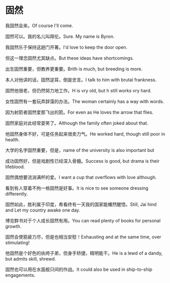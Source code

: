 # 固然

<p><span class="chinese">我固然会来。</span><span class="english">Of course I'll come.</span></p>

<p><span class="chinese">固然可以。我的名儿叫拜伦。</span><span class="english">Sure. My name is Byron.</span></p>

<p><span class="chinese">我固然乐于保持这趟门开著。</span><span class="english">I'd love to keep the door open.</span></p>

<p><span class="chinese">但这一理念固然尤其缺点。</span><span class="english">But these ideas have shortcomings.</span></p>

<p><span class="chinese">出生固然重要，但教养更重要。</span><span class="english">Brith is much, but breeding is more.</span></p>

<p><span class="chinese">本人对他讲的话，固然逆耳，倒是忠言。</span><span class="english">I talk to him with brutal frankness.</span></p>

<p><span class="chinese">固然他很老，但仍然努力地工作。</span><span class="english">H is vry old, but h still works vry hard.</span></p>

<p><span class="chinese">女性固然有一套玩弄辞藻的办法。</span><span class="english">The woman certainly has a way with words.</span></p>

<p><span class="chinese">因为射箭者固然爱那飞出的箭。</span><span class="english">For even as He loves the arrow that flies.</span></p>

<p><span class="chinese">固然家庭对此经常耍笑了。</span><span class="english">Although the family often joked about that.</span></p>

<p><span class="chinese">他固然身体不好，可是任务起来很卖力气。</span><span class="english">He worked hard, though still poor in health.</span></p>

<p><span class="chinese">大学的名字固然重要，但是，</span><span class="english">name of the university is also important but</span></p>

<p><span class="chinese">成功固然好，但是戏剧性已经深入骨髓。</span><span class="english">Success is good, but drama is their lifeblood.</span></p>

<p><span class="chinese">固然偶想要流淌满杯的爱。</span><span class="english">I want a cup that overflows with love although.</span></p>

<p><span class="chinese">看到有人穿着不拘一格固然是好事。</span><span class="english">It is nice to see someone dressing differently.</span></p>

<p><span class="chinese">固然如此，胜利属于印度，希看终有一天我的国家能幡然醒悟。</span><span class="english">Still, Jai hind and Let my country awake one day.</span></p>

<p><span class="chinese">博览群书对于个人成长固然有用。</span><span class="english">You can read plenty of books for personal growth.</span></p>

<p><span class="chinese">固然会使筋疲力尽，但是也相当安慰！</span><span class="english">Exhausting and at the same time, over stimulating!</span></p>

<p><span class="chinese">他固然是个好色的纨绔子弟，但身手矫捷，精明能干。</span><span class="english">He is a lewd of a dandy, but admits skill, shrewd.</span></p>

<p><span class="chinese">固然也可以用在水面舰只间的作战。</span><span class="english">It could also be used in ship-to-ship engagements.</span></p>

